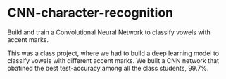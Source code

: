 # CNN-character-recognition
Build and train a Convolutional Neural Network to classify vowels with accent marks.

This was a class project, where we had to build a deep learning model to classify vowels with different accent marks.
We built a CNN network that obatined the best test-accuracy among all the class students, 99.7%.

